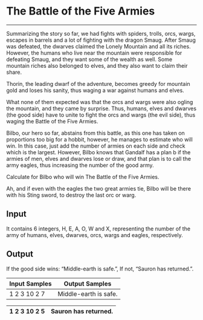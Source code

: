 # The Battle of the Five Armies

---

Summarizing the story so far, we had fights with spiders, trolls, orcs, wargs, escapes in barrels and a lot of fighting with the dragon Smaug. After Smaug was defeated, the dwarves claimed the Lonely Mountain and all its riches. However, the humans who live near the mountain were responsible for defeating Smaug, and they want some of the wealth as well. Some mountain riches also belonged to elves, and they also want to claim their share.

Thorin, the leading dwarf of the adventure, becomes greedy for mountain gold and loses his sanity, thus waging a war against humans and elves.

What none of them expected was that the orcs and wargs were also ogling the mountain, and they came by surprise. Thus, humans, elves and dwarves (the good side) have to unite to fight the orcs and wargs (the evil side), thus waging the Battle of the Five Armies.

Bilbo, our hero so far, abstains from this battle, as this one has taken on proportions too big for a hobbit, however, he manages to estimate who will win. In this case, just add the number of armies on each side and check which is the largest. However, Bilbo knows that Gandalf has a plan b if the armies of men, elves and dwarves lose or 
draw, and that plan is to call the army eagles, thus increasing the number of the good army.

Calculate for Bilbo who will win The Battle of the Five Armies.

Ah, and if even with the eagles the two great armies tie, Bilbo will be there with his Sting sword, to destroy the last orc or warg.

## Input

It contains 6 integers, H, E, A, O, W and X, representing the number of the army of humans, elves, dwarves, orcs, wargs and eagles, respectively.

## Output

If the good side wins: “Middle-earth is safe.”, If not, “Sauron has returned.”.

| Input Samples | Output Samples        |
| ------------- | --------------------- |
| 1 2 3 10 2 7  | Middle-earth is safe. |

| 1 2 3 10 2 5 | Sauron has returned. |
| ------------ | -------------------- |
